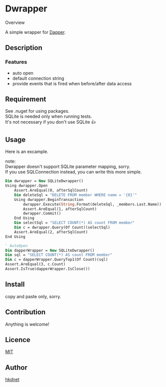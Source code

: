 Dwrapper
====

Overview

A simple wrapper for [Dapper](https://github.com/StackExchange/dapper-dot-net).

## Description

### Features

* auto open
* default connection string
* provide events that is fired when before/after data access

## Requirement

See .nuget for using packages.  
SQLite is needed only when running tests.  
It's not necessary if you don't use SQLite :+1:

## Usage

Here is an excample.

note:  
Dwrapper doesn't support SQLite parameter mapping, sorry.  
If you use SQLConnection instead, you can write this more simple.

```vb
Dim dwrapper = New SQLiteDwrapper()
Using dwrapper.Open
    Assert.AreEqual(0, afterSqlCount)
    Dim deleteSql = "DELETE FROM member WHERE name = '{0}'"
    Using dwrapper.BeginTransaction
        dwrapper.Execute(String.Format(deleteSql, _members.Last.Name))
        Assert.AreEqual(1, afterSqlCount)
        dwrapper.Commit()
    End Using
    Dim selectSql = "SELECT COUNT(*) AS count FROM member"
    Dim c = dwrapper.Query(Of Count)(selectSql)
    Assert.AreEqual(2, afterSqlCount)
End Using

' AutoOpen
Dim dapperWrapper = New SQLiteDwrapper()
Dim sql = "SELECT COUNT(*) AS count FROM member"
Dim c = dapperWrapper.QueryTop1(Of Count)(sql)
Assert.AreEqual(3, c.Count)
Assert.IsTrue(dapperWrapper.IsClose())
```

## Install

copy and paste only, sorry.

## Contribution

Anything is welcome!

## Licence

[MIT](https://github.com/hkdnet/Dwrapper/blob/master/LICENSE)

## Author

[hkdnet](https://github.com/hkdnet)